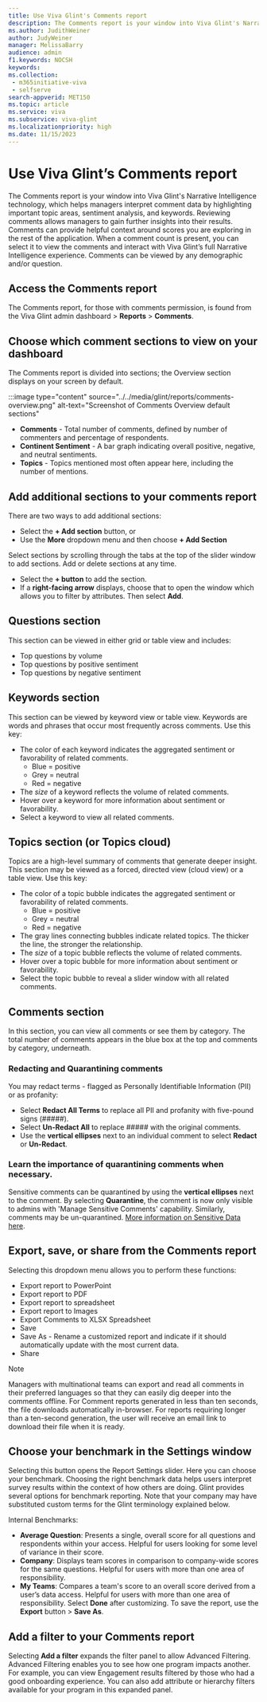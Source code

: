 ```yaml
---
title: Use Viva Glint's Comments report
description: The Comments report is your window into Viva Glint's Narrative Intelligence technology which helps managers interpret comment data by highlighting important topic areas, sentiment analysis, and keywords. 
ms.author: JudithWeiner
author: JudyWeiner
manager: MelissaBarry
audience: admin
f1.keywords: NOCSH
keywords: 
ms.collection: 
 - m365initiative-viva
 - selfserve
search-appverid: MET150
ms.topic: article
ms.service: viva
ms.subservice: viva-glint
ms.localizationpriority: high
ms.date: 11/15/2023
---
```


# Use Viva Glint’s Comments report 

The Comments report is your window into Viva Glint's Narrative Intelligence technology, which helps managers interpret comment data by highlighting important topic areas, sentiment analysis, and keywords. 
Reviewing comments allows managers to gain further insights into their results. Comments can provide helpful context around scores you are exploring in the rest of the application. When a comment count is present, you can select it to view the comments and interact with Viva Glint’s full Narrative Intelligence experience. Comments can be viewed by any demographic and/or question. 

## Access the Comments report

The Comments report, for those with comments permission, is found from the Viva Glint admin dashboard > **Reports** > **Comments**.

## Choose which comment sections to view on your dashboard

The Comments report is divided into sections; the Overview section displays on your screen by default.

:::image type="content" source="../../media/glint/reports/comments-overview.png" alt-text="Screenshot of Comments Overview default sections"

- **Comments** - Total number of comments, defined by number of commenters and percentage of respondents.
- **Continent Sentiment** - A bar graph indicating overall positive, negative, and neutral sentiments.
- **Topics** - Topics mentioned most often appear here, including the number of mentions.

## Add additional sections to your comments report
There are two ways to add additional sections:
- Select the **+ Add section** button, or
- Use the **More** dropdown menu and then choose **+ Add Section**

Select sections by scrolling through the tabs at the top of the slider window to add sections. Add or delete sections at any time. 
- Select the **+ button** to add the section.
- If a **right-facing arrow** displays, choose that to open the window which allows you to filter by attributes. Then select **Add**.

## Questions section
This section can be viewed in either grid or table view and includes:
- Top questions by volume
- Top questions by positive sentiment
- Top questions by negative sentiment

## Keywords section
This section can be viewed by keyword view or table view. Keywords are words and phrases that occur most frequently across comments. Use this key:
- The color of each keyword indicates the aggregated sentiment or favorability of related comments.
	- Blue = positive
	- Grey = neutral
	- Red = negative
- The *size* of a keyword reflects the volume of related comments.
- Hover over a keyword for more information about sentiment or favorability.
- Select a keyword to view all related comments.

## Topics section (or Topics cloud)
Topics are a high-level summary of comments that generate deeper insight. This section may be viewed as a forced, directed view (cloud view) or a table view. Use this key:
- The color of a topic bubble indicates the aggregated sentiment or favorability of related comments.
	- Blue = positive
	- Grey = neutral
	- Red = negative
- The gray lines connecting bubbles indicate related topics. The thicker the line, the stronger the relationship.
- The *size* of a topic bubble reflects the volume of related comments.
- Hover over a topic bubble for more information about sentiment or favorability.
- Select the topic bubble to reveal a slider window with all related comments. 

## Comments section
In this section, you can view all comments or see them by category. The total number of comments appears in the blue box at the top and comments by category, underneath.

### Redacting and Quarantining comments
You may redact terms - flagged as Personally Identifiable Information (PII) or as profanity:
- Select **Redact All Terms** to replace all PII and profanity with five-pound signs (#####).
- Select **Un-Redact All** to replace ##### with the original comments.
- Use the **vertical ellipses** next to an individual comment to select **Redact** or **Un-Redact**.

### Learn the importance of quarantining comments when necessary. 
Sensitive comments can be quarantined by using the **vertical ellipses** next to the comment. 
By selecting **Quarantine**, the comment is now only visible to admins with 'Manage Sensitive Comments' capability. Similarly, comments may be un-quarantined. [More information on Sensitive Data here](/viva/glint/setup/gdpr-special-categories).
 
## Export, save, or share from the Comments report
Selecting this dropdown menu allows you to perform these functions:
- Export report to PowerPoint
- Export report to PDF
- Export report to spreadsheet
- Export report to Images
- Export Comments to XLSX Spreadsheet
- Save
- Save As - Rename a customized report and indicate if it should automatically update with the most current data.
- Share

>[!NOTE]
> Managers with multinational teams can export and read all comments in their preferred languages so that they can easily dig deeper into the comments offline.  For Comment reports generated in less than ten seconds, the file downloads automatically in-browser. For reports requiring longer than a ten-second generation, the user will receive an email link to download their file when it is ready.

## Choose your benchmark in the Settings window
Selecting this button opens the Report Settings slider. Here you can choose your benchmark.
Choosing the right benchmark data helps users interpret survey results within the context of how others are doing. Glint provides several options for benchmark reporting. Note that your company may have substituted custom terms for the Glint terminology explained below.

Internal Benchmarks:
- **Average Question**: Presents a single, overall score for all questions and respondents within your access. Helpful for users looking for some level of variance in their score.
- **Company**: Displays team scores in comparison to company-wide scores for the same questions. Helpful for users with more than one area of responsibility.
- **My Teams**: Compares a team's score to an overall score derived from a user’s data access. Helpful for users with more than one area of responsibility.
Select **Done** after customizing.
To save the report, use the **Export** button > **Save As**.

## Add a filter to your Comments report
Selecting **Add a filter** expands the filter panel to allow Advanced Filtering. Advanced Filtering enables you to see how one program impacts another. For example, you can view Engagement results filtered by those who had a good onboarding experience.
You can also add attribute or hierarchy filters available for your program in this expanded panel.
 


